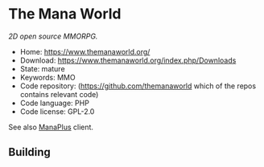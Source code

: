 # The Mana World

_2D open source MMORPG._

- Home: https://www.themanaworld.org/
- Download: https://www.themanaworld.org/index.php/Downloads
- State: mature
- Keywords: MMO
- Code repository: (https://github.com/themanaworld which of the repos contains relevant code)
- Code language: PHP
- Code license: GPL-2.0

See also [ManaPlus](http://manaplus.org/) client.

## Building
